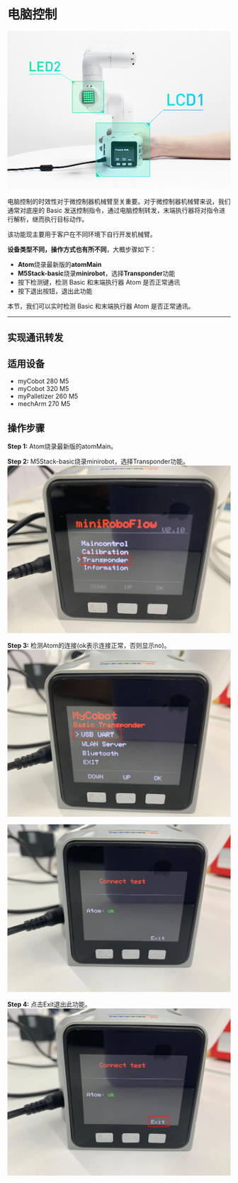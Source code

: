 # 电脑控制

![mycobot_led](../../../../resources/3-FunctionsAndApplications/5.3-FirmwareFunctionDescription/control/4.2.3-mycobot_led.png)

电脑控制的时效性对于微控制器机械臂至关重要。对于微控制器机械臂来说，我们通常对底座的 Basic 发送控制指令，通过电脑控制转发，末端执行器将对指令进行解析，继而执行目标动作。

该功能现主要用于客户在不同环境下自行开发机械臂。

**设备类型不同，操作方式也有所不同**，大概步骤如下：

- **Atom**烧录最新版的**atomMain**
- **M5Stack-basic**烧录**minirobot**，选择**Transponder**功能
- 按下检测键，检测 Basic 和末端执行器 Atom 是否正常通讯
- 按下退出按钮，退出此功能

本节，我们可以实时检测 Basic 和末端执行器 Atom 是否正常通讯。

---
## 实现通讯转发

## 适用设备
- myCobot 280 M5
- myCobot 320 M5
- myPalletizer 260 M5
- mechArm 270 M5

## 操作步骤
**Step 1:** Atom烧录最新版的atomMain。

**Step 2:** M5Stack-basic烧录minirobot，选择Transponder功能。
![mycobot_led](../../../../resources/3-FunctionsAndApplications/5.3-FirmwareFunctionDescription/control/c1.jpg)

**Step 3:** 检测Atom的连接(ok表示连接正常，否则显示no)。
![mycobot_led](../../../../resources/3-FunctionsAndApplications/5.3-FirmwareFunctionDescription/control/c2.jpg)

![mycobot_led](../../../../resources/3-FunctionsAndApplications/5.3-FirmwareFunctionDescription/control/c3.jpg)

**Step 4:** 点击Exit退出此功能。
![mycobot_led](../../../../resources/3-FunctionsAndApplications/5.3-FirmwareFunctionDescription/control/c4.jpg)
